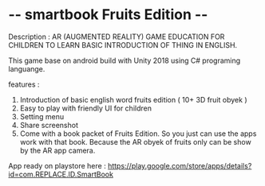 -- smartbook Fruits Edition --
==============================

Description :
AR (AUGMENTED REALITY) GAME EDUCATION FOR CHILDREN TO LEARN BASIC INTRODUCTION OF THING IN ENGLISH. 

This game base on android build with Unity 2018 using C# programing languange.

features :
1. Introduction of basic english word fruits edition ( 10+ 3D fruit obyek )
2. Easy to play with friendly UI for children
3. Setting menu
4. Share screenshot
5. Come with a book packet of Fruits Edition. So you just can use the apps work with that book.
   Because the AR obyek of fruits only can be show by the AR app camera.

App ready on playstore here :
https://play.google.com/store/apps/details?id=com.REPLACE.ID.SmartBook
